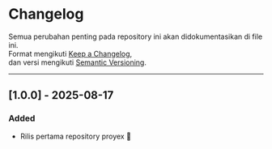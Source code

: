 # Changelog

Semua perubahan penting pada repository ini akan didokumentasikan di file ini.  
Format mengikuti [Keep a Changelog](https://keepachangelog.com/en/1.0.0/),  
dan versi mengikuti [Semantic Versioning](https://semver.org/).

---

## [1.0.0] - 2025-08-17

### Added

- Rilis pertama repository proyex 🎉
